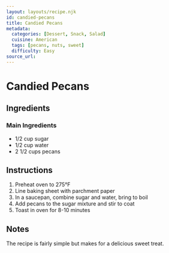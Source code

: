```yaml
---
layout: layouts/recipe.njk
id: candied-pecans
title: Candied Pecans
metadata:
  categories: [Dessert, Snack, Salad]
  cuisine: American
  tags: [pecans, nuts, sweet]
  difficulty: Easy
source_url: 
---
```


# Candied Pecans

## Ingredients

### Main Ingredients
- 1/2 cup sugar
- 1/2 cup water
- 2 1/2 cups pecans

## Instructions

1. Preheat oven to 275°F
2. Line baking sheet with parchment paper
3. In a saucepan, combine sugar and water, bring to boil
4. Add pecans to the sugar mixture and stir to coat
5. Toast in oven for 8-10 minutes

## Notes
The recipe is fairly simple but makes for a delicious sweet treat.
